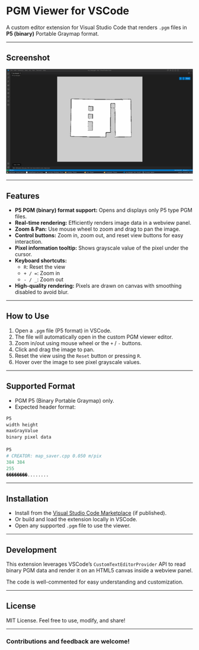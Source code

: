 # PGM Viewer for VSCode

A custom editor extension for Visual Studio Code that renders `.pgm` files in **P5 (binary)** Portable Graymap format.

---
## Screenshot

![Uygulama Ekran Görüntüsü](images/Screenshot_2025-09-16_10-35-49.png)

---

## Features

- **P5 PGM (binary) format support:** Opens and displays only P5 type PGM files.
- **Real-time rendering:** Efficiently renders image data in a webview panel.
- **Zoom & Pan:** Use mouse wheel to zoom and drag to pan the image.
- **Control buttons:** Zoom in, zoom out, and reset view buttons for easy interaction.
- **Pixel information tooltip:** Shows grayscale value of the pixel under the cursor.
- **Keyboard shortcuts:**
  - `R`: Reset the view
  - `+ / =`: Zoom in
  - `- / _`: Zoom out
- **High-quality rendering:** Pixels are drawn on canvas with smoothing disabled to avoid blur.

---

## How to Use

1. Open a `.pgm` file (P5 format) in VSCode.
2. The file will automatically open in the custom PGM viewer editor.
3. Zoom in/out using mouse wheel or the `+` / `-` buttons.
4. Click and drag the image to pan.
5. Reset the view using the `Reset` button or pressing `R`.
6. Hover over the image to see pixel grayscale values.

---

## Supported Format

- PGM P5 (Binary Portable Graymap) only.
- Expected header format:

```python
P5
width height
maxGrayValue
binary pixel data

P5
# CREATOR: map_saver.cpp 0.050 m/pix
384 384
255
��������........
```
---

## Installation

- Install from the [Visual Studio Code Marketplace](https://marketplace.visualstudio.com/) (if published).
- Or build and load the extension locally in VSCode.
- Open any supported `.pgm` file to use the viewer.

---

## Development

This extension leverages VSCode’s `CustomTextEditorProvider` API to read binary PGM data and render it on an HTML5 canvas inside a webview panel.

The code is well-commented for easy understanding and customization.

---

## License

MIT License. Feel free to use, modify, and share!

---

### Contributions and feedback are welcome!
